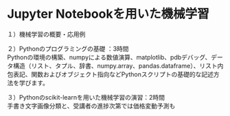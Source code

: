 ﻿# Jupyter Notebookを用いた機械学習

１）機械学習の概要・応用例  

２）Pythonのプログラミングの基礎 ：3時間  
Pythonの環境の構築、numpyによる数値演算、matplotlib、pdbデバッグ、データ構造（リスト、タプル、辞書、numpy.array、pandas.dataframe）、リスト内包表記、関数およびオブジェクト指向などPythonスクリプトの基礎的な記述方法を学びます。

３）Pythonのscikit-learnを用いた機械学習の演習：2時間  
手書き文字画像分類と、受講者の進捗次第では価格変動予測も
